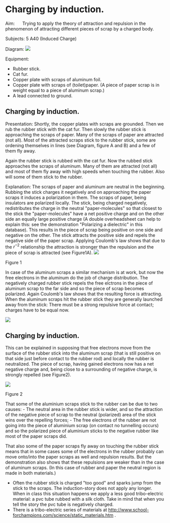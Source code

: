 # Charging by induction. 

Aim: $\quad$ Trying to apply the theory of attraction and repulsion in the phenomenon of attracting different pieces of scrap by a charged body.

Subjects: 5 A40 (Induced Charge)

Diagram:
![](https://cdn.mathpix.com/cropped/2024_06_24_c760365a448f69dd59abg-1.jpg?height=680&width=1342&top_left_y=432&top_left_x=496)

Equipment:

- Rubber stick.
- Cat fur.
- Copper plate with scraps of aluminum foil.
- Copper plate with scraps of (toilet)paper. (A piece of paper scrap is in weight equal to a piece of aluminum scrap.)
- A lead connected to ground.


## Charging by induction.

Presentation: Shortly, the copper plates with scraps are grounded. Then we rub the rubber stick with the cat fur. Then slowly the rubber stick is approaching the scraps of paper. Many of the scraps of paper are attracted (not all). Most of the attracted scraps stick to the rubber stick, some are ordening themselves in lines (see Diagram, figure A and B) and a few of them fly away.

Again the rubber stick is rubbed with the cat fur. Now the rubbed stick approaches the scraps of aluminum. Many of them are attracted (not all) and most of them fly away with high speeds when touching the rubber. Also will some of them stick to the rubber.

Explanation: The scraps of paper and aluminum are neutral in the beginning. Rubbing the stick charges it negatively and on approaching the paper scraps it induces a polarization in them. The scraps of paper, being insulators are polarized locally. The stick, being charged negatively, redistributes the charge in the neutral "paper-molecules" so that closest to the stick the "paper-molecules" have a net positive charge and on the other side an equally large positive charge (A double overheadsheet can help to explain this: see the demonstration "Polarizing a dielectric" in this database). This results in the piece of scrap being positive on one side and negative on the other. The stick attracts the positive side and repels the negative side of the paper scrap. Applying Coulomb's law shows that due to the $r^{-2}$ relationship the attraction is stronger than the repulsion and the piece of scrap is attracted (see Figure1A).
![](https://cdn.mathpix.com/cropped/2024_06_24_c760365a448f69dd59abg-2.jpg?height=936&width=610&top_left_y=1096&top_left_x=866)

Figure 1

In case of the aluminum scraps a similar mechanism is at work, but now the free electrons in the aluminum do the job of charge distribution. The negatively charged rubber stick repels the free elctrons in the piece of aluminum scrap to the far side and so the piece of scrap becomes polarized. Again Coulomb's law shows that the resulting force is attracting. When the aluminum scraps hit the rubber stick they are generally launched away from the stick: There must be a strong repulsive force at contact; charges have to be equal now.

![](https://cdn.mathpix.com/cropped/2024_06_24_c760365a448f69dd59abg-2.jpg?height=259&width=549&top_left_y=2356&top_left_x=1444)

## Charging by induction.

This can be explained in supposing that free electrons move from the surface of the rubber stick into the aluminum scrap (that is still positive on that side just before contact to the rubber rod) and locally the rubber is neutralized. The piece of scrap, having gained electrons now has a net negative charge and, being close to a surrounding of negative charge, is strongly repelled (see Figure2).

![](https://cdn.mathpix.com/cropped/2024_06_24_c760365a448f69dd59abg-3.jpg?height=358&width=696&top_left_y=558&top_left_x=823)

Figure 2

That some of the aluminium scraps stick to the rubber can be due to two causes: - The neutral area in the rubber stick is wider, and so the attraction of the negative piece of scrap to the neutral (polarized) area of the stick wins over the repelling forces; - The free electrons of the rubber are not going into the piece of aluminium scrap (on contact no tunnelling occurs) and so the polarized piece of aluminium sticks to the negative rubber like most of the paper scraps did.

That also some of the paper scraps fly away on touching the rubber stick means that in some cases some of the electrons in the rubber probably can move onto/into the paper scraps as well and repulsion results. But the demonstration also shows that these repulsions are weaker than in the case of aluminum scraps. (In this case of rubber and paper the neutral region is made in both materials.)

- Often the rubber stick is charged "too good" and sparks jump from the stick to the scraps. The induction-story does not apply any longer. When in class this situation happens we apply a less good tribo-electric material: a pvc tube rubbed with a silk cloth. Take in mind that when you tell the story the pvc tube is negatively charged.
- There is a tribo-electric series of materials at http://www.school-forchampions.com/science/static_materials.htm .

